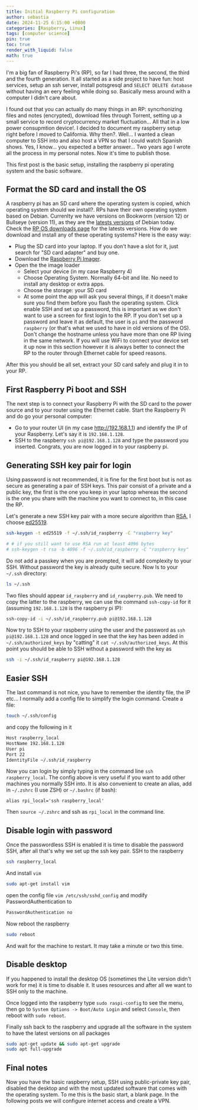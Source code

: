 ```yaml
---
title: Initial Raspberry Pi configuration
author: sebastia
date: 2024-11-25 6:15:00 +0800
categories: [Raspberry, Linux]
tags: [computer science]
pin: true
toc: true
render_with_liquid: false
math: true
---
```


I'm a big fan of Raspberry Pi's (RP), so far I had three, the second, the third and the fourth generation. It all started as a side project to have fun: host services, setup an ssh server, install potsgresql and `SELECT DELETE database` without having an eery feeling while doing so. Basically mess around with a computer I didn't care about.

I found out that you can actually do many things in an RP: syncrhonizing files and notes (encrypted), download files through Torrent, setting up a small service to record cryptocurrency market fluctuation... All that in a low power consupmtion device!. I decided to document my raspberry setup right before I moved to California. Why then?. Well... I wanted a clean computer to SSH into and also host a VPN so that I could watch Spanish shows. Yes, I know... you expected a better answer... Two years ago I wrote all the process in my personal notes. Now it's time to publish those.

This first post is the basic setup, installing the raspberry pi operating system and the basic software.

## Format the SD card and install the OS

A raspberry pi has an SD card where the operating system is copied, which operating system should we install?. RPs have their own operating system based on Debian. Currenlty we have versions on Bookworm (version 12) or Bullseye (version 11), as they are the [latests versions](https://en.wikipedia.org/wiki/Debian_version_history) of Debian today. Check the  [RP OS downloads page](https://www.raspberrypi.com/software/operating-systems/) for the latests versions. How do we download and install any of these operating systems? Here is the easy way: 

* Plug the SD card into your laptop. If you don't have a slot for it, just search for "SD card adapter" and buy one.
* Download the [Raspberry Pi Imager](https://www.raspberrypi.com/software/).
* Open the the image loader
  * Select your device (in my case Raspberry 4)
  * Choose Operating System. Normally 64-bit and lite. No need to install any desktop or extra apps.
  * Choose the storage: your SD card
  * At some point the app will ask you several things, if it doesn't make sure you find them before you flash the operating system. Click enable SSH and set up a password, this is important as we don't want to use a screen for first login to the RP. If you don't set up a password and leave it as default, the user is `pi` and the password `raspberry` (or that's what we used to have in old versions of the OS). Don't change the hostname unless you have more than one RP living in the same network. If you will use WiFi to connect your device set it up now in this section however it is always better to connect the RP to the router through Ethernet cable for speed reasons.

After this you should be all set, extract your SD card safely and plug it in to your RP.

## First Raspberry Pi boot and SSH

The next step is to connect your Raspberry Pi with the SD card to the power source and to your router using the Ethernet cable. Start the Raspberry Pi and do go your personal computer:

- Go to your router UI (in my case http://192.168.1.1) and identify the IP of your Raspberry. Let's say it is `192.168.1.128`.
- SSH to the raspberry `ssh pi@192.168.1.128` and type the password you inserted. Congrats, you are now logged in to your raspberry pi.

## Generating SSH key pair for login

Using password is not recommended, it is fine for the first boot but is not as secure as generating a pair of SSH keys. This pair consist of a private and a public key, the first is the one you keep in your laptop whereas the second is the one you share with the machine you want to connect to, in this case the RP. 

Let's generate a new SSH key pair with a more secure algorithm than [RSA](https://en.wikipedia.org/wiki/RSA_(cryptosystem)), I choose [ed25519](https://ed25519.cr.yp.to/).

```bash
ssh-keygen -t ed25519 -f ~/.ssh/id_raspberry -C "raspberry key"

# # if you still want to use RSA run at least 4096 bytes
# ssh-keygen -t rsa -b 4096 -f ~/.ssh/id_raspberry -C "raspberry key"
```
Do not add a passkey when you are prompted, it will add complexity to your SSH. Without password the key is already quite secure. Now ls to your `~/.ssh` directory:

```bash
ls ~/.ssh
```
Two files should appear `id_raspberry` and `id_raspberry.pub`. We need to copy the latter to the raspberry, we can use the command `ssh-copy-id` for it (assuming `192.168.1.128` is the raspberry pi IP):

```bash
ssh-copy-id -i ~/.ssh/id_raspberry.pub pi@192.168.1.128
```

Now try to SSH to your raspberry using the user and the password as `ssh pi@192.168.1.128` and once logged in see that the key has been added in `~/.ssh/authorized_keys` by "catting" it `cat ~/.ssh/authorized_keys`. At this point you should be able to SSH without a password with the key as

```bash
ssh -i ~/.ssh/id_raspberry pi@192.168.1.128
```

## Easier SSH

The last command is not nice, you have to remember the identity file, the IP etc... I normally add a config file to simplify the login command. Create a file:

```bash
touch ~/.ssh/config
```

and copy the following in it

```bash
Host raspberry_local
HostName 192.168.1.128
User pi
Port 22
IdentityFile ~/.ssh/id_raspberry
```

Now you can login by simply typing in the command line `ssh raspberry_local`. The config above is very useful if you want to add other machines you normally SSH into. It is also convenient to create an alias, add in `~/.zshrc` (I use ZSH) or `~/.bashrc` (if bash):

```ssh
alias rpi_local='ssh raspberry_local'
```

Then `source ~/.zshrc` and ssh as `rpi_local` in the command line.


## Disable login with password

Once the passwordless SSH is enabled it is time to disable the password SSH, after all that's why we set up the ssh key pair. SSH to the raspberry

```bash
ssh raspberry_local
```

And install `vim`

```bash
sudo apt-get install vim
```

open the config file `vim /etc/ssh/sshd_config` and modify PasswordAuthentication to

```bash
PasswordAuthentication no
```

Now reboot the raspberry

```bash
sudo reboot
```

And wait for the machine to restart. It may take a minute or two this time. 

## Disable desktop

If you happened to install the desktop OS (sometimes the Lite version didn't work for me) it is time to disable it. It uses resources and after all we want to SSH only to the machine.

Once logged into the raspberry type `sudo raspi-config` to see the menu, then go to `System Options -> Boot/Auto Login` and select `Console`, then reboot with `sudo reboot`.

Finally ssh back to the raspberry and upgrade all the software in the system to have the latest versions on all packages

```bash
sudo apt-get update && sudo apt-get upgrade
sudo apt full-upgrade
```

## Final notes

Now you have the basic raspberry setup, SSH using public-private key pair, disabled the desktop and with the most updated software that comes with the operating system. To me this is the basic start, a blank page. In the following posts we will configure internet access and create a VPN.

